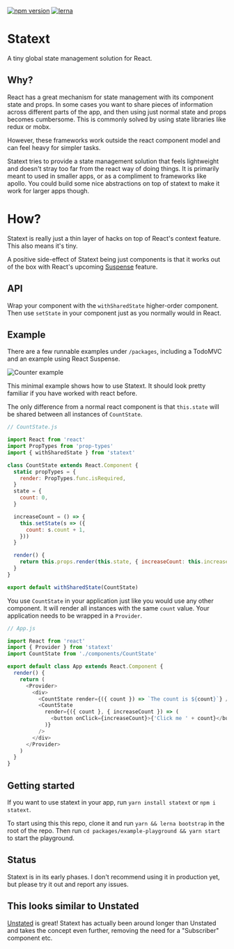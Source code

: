 [![npm version](https://badge.fury.io/js/statext.svg)](https://badge.fury.io/js/statext) [![lerna](https://img.shields.io/badge/maintained%20with-lerna-cc00ff.svg)](https://lernajs.io/)

# Statext

A tiny global state management solution for React.

## Why?
React has a great mechanism for state management with its component state and props. In some cases you want to share pieces of information across different parts of the app, and then using just normal state and props becomes cumbersome. This is commonly solved by using state libraries like redux or mobx. 

However, these frameworks work outside the react component model and can feel heavy for simpler tasks.

Statext tries to provide a state management solution that feels lightweight and doesn't stray too far from the react way of doing things. It is primarily meant to used in smaller apps, or as a compliment to frameworks like apollo. You could build some nice abstractions on top of statext to make it work for larger apps though.

# How?
Statext is really just a thin layer of hacks on top of React's context feature. This also means it's tiny. 

A positive side-effect of Statext being just components is that it works out of the box with React's upcoming [Suspense](https://medium.com/@baphemot/understanding-react-suspense-1c73b4b0b1e6) feature.

## API
Wrap your component with the `withSharedState` higher-order component. Then use `setState` in your component just as you normally would in React. 

## Example

There are a few runnable examples under `/packages`, including a TodoMVC and an example using React Suspense.

![Counter example](./example.gif)

This minimal example shows how to use Statext. It should look pretty familiar if you have worked with react before. 

The only difference from a normal react component is that `this.state` will be shared between all instances of `CountState`.

```js
// CountState.js

import React from 'react'
import PropTypes from 'prop-types'
import { withSharedState } from 'statext'

class CountState extends React.Component {
  static propTypes = {
    render: PropTypes.func.isRequired,
  }
  state = {
    count: 0,
  }

  increaseCount = () => {
    this.setState(s => ({
      count: s.count + 1,
    }))
  }

  render() {
    return this.props.render(this.state, { increaseCount: this.increaseCount })
  }
}

export default withSharedState(CountState)
```

You use `CountState` in your application just like you would use any other component. It will render all instances with the same `count` value. Your application needs to be wrapped in a `Provider`.

```js
// App.js

import React from 'react'
import { Provider } from 'statext'
import CountState from './components/CountState'

export default class App extends React.Component {
  render() {
    return (
      <Provider>
        <div>
          <CountState render={({ count }) => `The count is ${count}`} />
          <CountState
            render={({ count }, { increaseCount }) => (
              <button onClick={increaseCount}>{'Click me ' + count}</button>
            )}
          />
        </div>
      </Provider>
    )
  }
}
```

## Getting started
If you want to use statext in your app, run `yarn install statext` or `npm i statext`.

To start using this this repo, clone it and run `yarn && lerna bootstrap` in the root of the repo. Then run `cd packages/example-playground && yarn start` to start the playground. 

## Status
Statext is in its early phases. I don't recommend using it in production yet, but please try it out and report any issues.

## This looks similar to Unstated
[Unstated](https://github.com/jamiebuilds/unstated) is great! Statext has actually been around longer than Unstated and takes the concept even further, removing the need for a "Subscriber" component etc.
